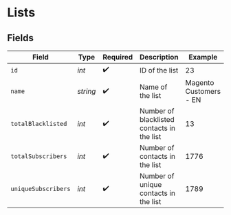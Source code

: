 # Lists


## Fields

| Field                                      | Type                                       | Required                                   | Description                                | Example                                    |
| ------------------------------------------ | ------------------------------------------ | ------------------------------------------ | ------------------------------------------ | ------------------------------------------ |
| `id`                                       | *int*                                      | :heavy_check_mark:                         | ID of the list                             | 23                                         |
| `name`                                     | *string*                                   | :heavy_check_mark:                         | Name of the list                           | Magento Customers - EN                     |
| `totalBlacklisted`                         | *int*                                      | :heavy_check_mark:                         | Number of blacklisted contacts in the list | 13                                         |
| `totalSubscribers`                         | *int*                                      | :heavy_check_mark:                         | Number of contacts in the list             | 1776                                       |
| `uniqueSubscribers`                        | *int*                                      | :heavy_check_mark:                         | Number of unique contacts in the list      | 1789                                       |